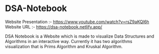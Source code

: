 # DSA-Notebook

Website Presentation :- https://www.youtube.com/watch?v=rsZ9aKQl6h<br>
Website URL :- https://dsa-notebook.netlify.app/

DSA Notebook is a Website which is made to visualize Data Structures and Algorithms in an interactive way.
Currently it has two algorithms visualization that is Prims Algorithm and Kruskal Algorithm.
